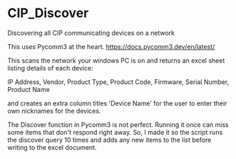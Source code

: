 # CIP_Discover
Discovering all CIP communicating devices on a network

This uses Pycomm3 at the heart. https://docs.pycomm3.dev/en/latest/

This scans the network your windows PC is on and returns an excel sheet listing details of each device:

IP Address,
Vendor,
Product Type,
Product Code,
Firmware,
Serial Number,
Product Name

and creates an extra column titles 'Device Name' for the user to enter their own nicknames for the devices.

The Discover function in Pycomm3 is not perfect. Running it once can miss some items that don't respond right away. So, I made it so the script runs the discover query 10 times and adds any new items to the list before writing to the excel document.

